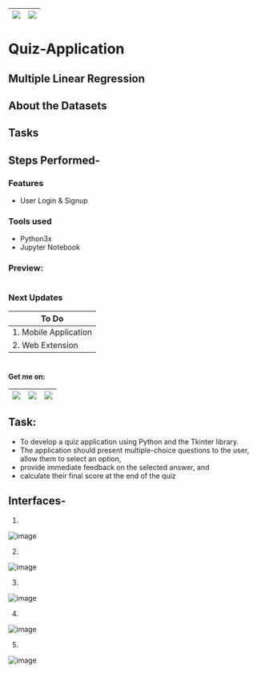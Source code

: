 |      ![](https://img.shields.io/badge/python-3.x-blue?logo=python&logoColor=yellow&labelColor=black)                    | ![](https://img.shields.io/badge/License-MIT-green?labelColor=black)
|-------------------------------------------------------------------------------------------------------------------------|--------------------------------|
# Quiz-Application
## Multiple Linear Regression

## About the Datasets


## Tasks


## Steps Performed- 


### Features

- User Login & Signup

       
### Tools used
- Python3x
- Jupyter Notebook


### Preview:


#


### Next Updates 

| To Do                     |
|---------------------------|
| 1. Mobile Application     |
| 2. Web Extension          |

#

**Get me on:** <br>

| [![](https://img.shields.io/badge/LinkedIn-pramodmaurya9621-blue?logo=Linkedin&logoColor=blue&labelColor=black)](https://www.linkedin.com/in/pramodmaurya9621/) | [![](https://img.shields.io/badge/Gmail-pramod.maurya12321%40gmail.com-red?logo=Gmail&logoColor=Red&labelColor=black)](mailto:pramod.maurya12321@gmail.com) | [![](https://img.shields.io/badge/Telegram-PramodMaurya9621-blue?logo=Telegram&labelColor=black)](https://t.me/PramodMaurya9621) |
|--------------------------------------------|-------------------------------------------------|------------------------------------------|






## Task:
- To develop a quiz application using Python and the Tkinter library.
- The application should present multiple-choice questions to the user, allow them to select an option,
- provide immediate feedback on the selected answer, and
- calculate their final score at the end of the quiz

## Interfaces- 

1.

![image](https://github.com/Pramod2021-24IT/Quiz-Application/assets/95674009/dd88009d-2430-4f25-8380-0602dca592a9)

2.

![image](https://github.com/Pramod2021-24IT/Quiz-Application/assets/95674009/964779d9-4afd-4b80-8a02-dba1f7c9e6fc)

3.

![image](https://github.com/Pramod2021-24IT/Quiz-Application/assets/95674009/29d9600e-c579-4f6a-a454-a47616a4f876)

4.

![image](https://github.com/Pramod2021-24IT/Quiz-Application/assets/95674009/cad885a5-a058-46ae-a5f4-2bc5f095689c)

5.

![image](https://github.com/Pramod2021-24IT/Quiz-Application/assets/95674009/a6d139c5-b5be-4132-937f-4009266fc670)

